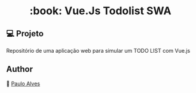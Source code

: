 <h1 align="center">:book: Vue.Js Todolist SWA</h1>

## :computer: Projeto
Repositório de uma aplicação web para simular um TODO LIST com Vue.js 


## Author
:boy: [Paulo Alves](https://github.com/PauloAlves8039)
